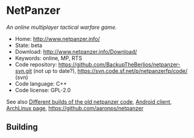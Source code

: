 # NetPanzer

_An online multiplayer tactical warfare game._

- Home: http://www.netpanzer.info/
- State: beta
- Download: http://www.netpanzer.info/Download/
- Keywords: online, MP, RTS
- Code repository: https://github.com/BackupTheBerlios/netpanzer-svn.git (not up to date?), https://svn.code.sf.net/p/netpanzerfp/code/ (svn)
- Code language: C++
- Code license: GPL-2.0

See also [Different builds of the old netpanzer code](https://github.com/Rominagrobis/OldNetPanzer), [Android client](https://github.com/francov/netPanzerSB),
[ArchLinux page](https://aur.archlinux.org/packages/netpanzer/), https://github.com/aaronps/netpanzer

## Building



